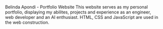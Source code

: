    Belinda Apondi - Portfolio Website
This website serves as my personal portfolio, displaying my abilites, projects and experience as an engineer, web developer and an AI enthusiast.  HTML, CSS and JavaScript are used in the web construction.

